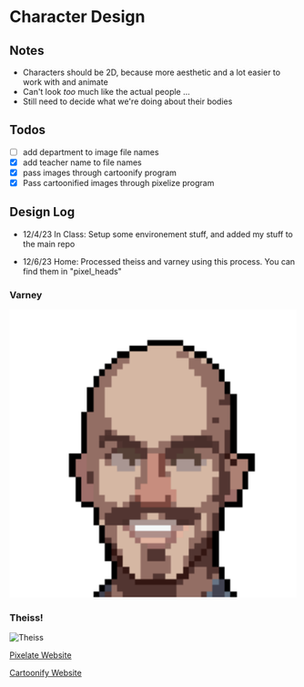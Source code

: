 # Character Design

## Notes

- Characters should be 2D, because more aesthetic and a lot easier to work with and animate
- Can't look *too* much like the actual people ... 
- Still need to decide what we're doing about their bodies

## Todos

- [ ] add department to image file names
- [x] add teacher name to file names
- [x] pass images through cartoonify program 
- [x] Pass cartoonified images through pixelize program

## Design Log

- 12/4/23 In Class: Setup some environement stuff, and added my stuff to the main repo

- 12/6/23 Home: Processed theiss and varney using this process. You can find them in "pixel_heads"

### Varney

![Varney](./pixel_heads/varney%20pixel.png)

### Theiss!

![Theiss](./pixel_heads/theiss%20pixel?.png)

[Pixelate Website](https://pixel-me.tokyo/en/)

[Cartoonify Website](https://www.fotor.com/features/pixel-art-generator/)
